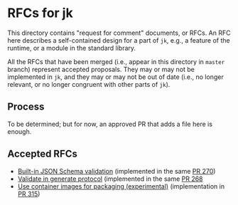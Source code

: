 # RFCs for jk

This directory contains "request for comment" documents, or RFCs. An
RFC here describes a self-contained design for a part of `jk`, e.g., a
feature of the runtime, or a module in the standard library.

All the RFCs that have been merged (i.e., appear in this directory in
`master` branch) represent accepted proposals. They may or may not be
implemented in `jk`, and they may or may not be out of date (i.e., no
longer relevant, or no longer congruent with other parts of `jk`).

## Process

To be determined; but for now, an approved PR that adds a file here is
enough.

## Accepted RFCs

 - [Built-in JSON Schema validation](./0001-json-schema-validation.md)
   (implemented in the same [PR
   270](https://github.com/jkcfg/jk/pull/270))
 - [Validate in generate protocol](./0002-validate-in-generate.md)
   (implemented in the same [PR
   268](https://github.com/jkcfg/jk/pull/268/files)
 - [Use container images for packaging
   (experimental)](./0003-import-from-images.md) (implementation in
   [PR 315](https://github.com/jkcfg/jk/pull/315))
